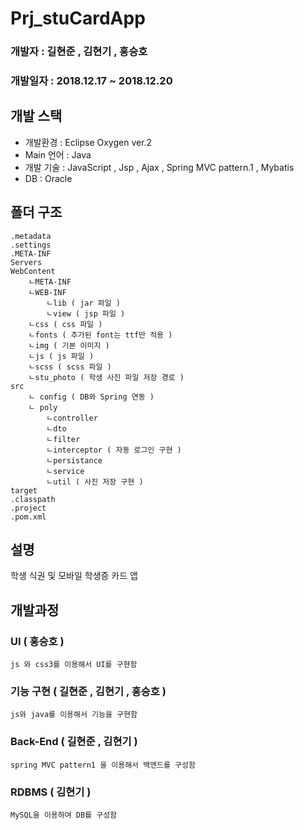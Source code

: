 
# Prj_stuCardApp

### 개발자 : 길현준 , 김현기 , 홍승호
### 개발일자 : 2018.12.17 ~ 2018.12.20    
## 개발 스택  

  - 개발환경 : Eclipse Oxygen ver.2
  - Main 언어 : Java
  - 개발 기술 : JavaScript , Jsp , Ajax , Spring MVC pattern.1 , Mybatis
  - DB : Oracle

## 폴더 구조

    .metadata
    .settings
    .META-INF
    Servers
    WebContent
	    ㄴMETA-INF
	    ㄴWEB-INF
		    ㄴlib ( jar 파일 )
		    ㄴview ( jsp 파일 )
	    ㄴcss ( css 파일 )
	    ㄴfonts ( 추가된 font는 ttf만 적용 )
	    ㄴimg ( 기본 이미지 )
	    ㄴjs ( js 파일 )
	    ㄴscss ( scss 파일 )
	    ㄴstu_photo ( 학생 사진 파일 저장 경로 )
    src
	    ㄴ config ( DB와 Spring 연동 )
	    ㄴ poly
		    ㄴcontroller
		    ㄴdto
		    ㄴfilter
		    ㄴinterceptor ( 자동 로그인 구현 )
		    ㄴpersistance
		    ㄴservice
		    ㄴutil ( 사진 저장 구현 )
    target
    .classpath
    .project
    .pom.xml

  
## 설명  
학생 식권 및 모바일 학생증 카드 앱

## 개발과정

### UI ( 홍승호 )

	js 와 css3를 이용해서 UI를 구현함

### 기능 구현 ( 길현준 , 김현기 , 홍승호 )
	js와 java를 이용해서 기능을 구현함

### Back-End ( 길현준 , 김현기 )
	spring MVC pattern1 을 이용해서 백엔드를 구성함

### RDBMS ( 김현기 )
	MySQL을 이용하여 DB를 구성함
